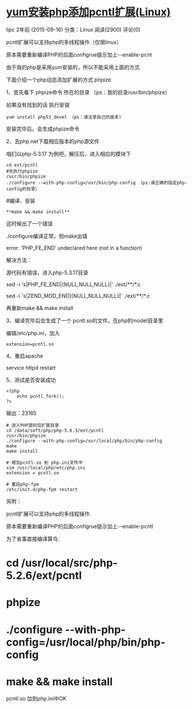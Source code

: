 # [yum安装php添加pcntl扩展(Linux)][0]

 lipc  2年前 (2015-09-16)  分类：Linux  阅读(2900)  评论(0)

pcntl扩展可以支持php的多线程操作（仅限linux）

原本需要重新编译PHP的后面configrue提示加上--enable-pcnt

由于我的php是采用yum安装的，所以不能采用上面的方式

下面介绍一个php动态添加扩展的方式 phpize

1、首先看下 phpize命令 所在的目录 （ps：我的目录/usr/bin/phpize）

如果没有找到的话 执行安装

    yum install php53_devel （ps：请注意自己的版本)

安装完毕后。会生成phpize命令 

2、去php.net下载相应版本的php源文件

咱们以php-5.3.17 为例吧，解压后，进入相应的模块下

    cd ext/pcntl
    #先执行phpize
    /usr/bin/phpize
    ./configure --with-php-config=/usr/bin/php-config （ps:请正确的指定php-config的目录）

#编译、安装

    **make && make install**

这时候出了一个错误

./configure编译正常，但make出错

error: ‘PHP_FE_END’ undeclared here (not in a function)

解决方法：

源代码有错误，进入php-5.3.17目录

sed -i 's|PHP_FE_END|{NULL,NULL,NULL}|' ./ext/**/*.c

sed -i 's|ZEND_MOD_END|{NULL,NULL,NULL}|' ./ext/**/*.c

再重新make && make install

3、编译完毕后会生成了一个 pcntl.so的文件。在php的model目录里

编辑/etc/php.ini，加入

    extension=pcntl.so

4、重启apache

service httpd restart

5、测试是否安装成功

    <?php
        echo pcntl_fork();
    ?>

输出：23165

```
# 进入PHP源码包扩展目录
cd /data/soft/php/php-5.6.3/ext/pcntl
/usr/bin/phpize
./configure --with-php-config=/usr/local/php/bin/php-config
make
make install

# 增加pcntl.so 到 php.ini文件中
vim /usr/local/php/etc/php.ini
extension = pcntl.so

# 重启php-fpm
/etc/init.d/php-fpm restart
```

另附：

pcntl扩展可以支持php的多线程操作.

原本需要重新编译PHP的后面configrue提示加上--enable-pcntl

为了省事直接编译算鸟.

# cd /usr/local/src/php-5.2.6/ext/pcntl

# phpize

# ./configure --with-php-config=/usr/local/php/bin/php-config

# make && make install

pcntl.so 加到php.ini中OK

[0]: http://www.idcyunwei.org/post/70.html